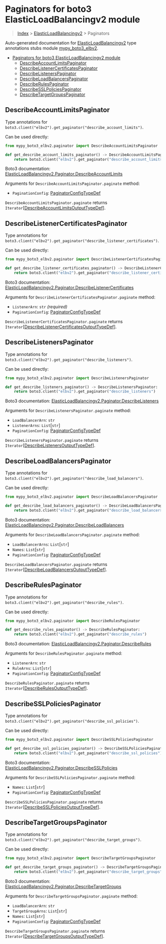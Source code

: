 # Paginators for boto3 ElasticLoadBalancingv2 module

> [Index](../README.md) > [ElasticLoadBalancingv2](./README.md) > Paginators

Auto-generated documentation for
[ElasticLoadBalancingv2](https://boto3.amazonaws.com/v1/documentation/api/latest/reference/services/elbv2.html#ElasticLoadBalancingv2)
type annotations stubs module
[mypy_boto3_elbv2](https://pypi.org/project/mypy-boto3-elbv2/).

- [Paginators for boto3 ElasticLoadBalancingv2 module](#paginators-for-boto3-elasticloadbalancingv2-module)
  - [DescribeAccountLimitsPaginator](#describeaccountlimitspaginator)
  - [DescribeListenerCertificatesPaginator](#describelistenercertificatespaginator)
  - [DescribeListenersPaginator](#describelistenerspaginator)
  - [DescribeLoadBalancersPaginator](#describeloadbalancerspaginator)
  - [DescribeRulesPaginator](#describerulespaginator)
  - [DescribeSSLPoliciesPaginator](#describesslpoliciespaginator)
  - [DescribeTargetGroupsPaginator](#describetargetgroupspaginator)

## DescribeAccountLimitsPaginator

Type annotations for
`boto3.client("elbv2").get_paginator("describe_account_limits")`.

Can be used directly:

```python
from mypy_boto3_elbv2.paginator import DescribeAccountLimitsPaginator

def get_describe_account_limits_paginator() -> DescribeAccountLimitsPaginator:
    return boto3.client("elbv2").get_paginator("describe_account_limits")
```

Boto3 documentation:
[ElasticLoadBalancingv2.Paginator.DescribeAccountLimits](https://boto3.amazonaws.com/v1/documentation/api/latest/reference/services/elbv2.html#ElasticLoadBalancingv2.Paginator.DescribeAccountLimits)

Arguments for `DescribeAccountLimitsPaginator.paginate` method:

- `PaginationConfig`:
  [PaginatorConfigTypeDef](https://vemel.github.io/boto3_stubs_docs/mypy_boto3_elbv2/type_defs.html#paginatorconfigtypedef)

`DescribeAccountLimitsPaginator.paginate` returns
`Iterator`\[[DescribeAccountLimitsOutputTypeDef](https://vemel.github.io/boto3_stubs_docs/mypy_boto3_elbv2/type_defs.html#describeaccountlimitsoutputtypedef)\].

## DescribeListenerCertificatesPaginator

Type annotations for
`boto3.client("elbv2").get_paginator("describe_listener_certificates")`.

Can be used directly:

```python
from mypy_boto3_elbv2.paginator import DescribeListenerCertificatesPaginator

def get_describe_listener_certificates_paginator() -> DescribeListenerCertificatesPaginator:
    return boto3.client("elbv2").get_paginator("describe_listener_certificates")
```

Boto3 documentation:
[ElasticLoadBalancingv2.Paginator.DescribeListenerCertificates](https://boto3.amazonaws.com/v1/documentation/api/latest/reference/services/elbv2.html#ElasticLoadBalancingv2.Paginator.DescribeListenerCertificates)

Arguments for `DescribeListenerCertificatesPaginator.paginate` method:

- `ListenerArn`: `str` *(required)*
- `PaginationConfig`:
  [PaginatorConfigTypeDef](https://vemel.github.io/boto3_stubs_docs/mypy_boto3_elbv2/type_defs.html#paginatorconfigtypedef)

`DescribeListenerCertificatesPaginator.paginate` returns
`Iterator`\[[DescribeListenerCertificatesOutputTypeDef](https://vemel.github.io/boto3_stubs_docs/mypy_boto3_elbv2/type_defs.html#describelistenercertificatesoutputtypedef)\].

## DescribeListenersPaginator

Type annotations for
`boto3.client("elbv2").get_paginator("describe_listeners")`.

Can be used directly:

```python
from mypy_boto3_elbv2.paginator import DescribeListenersPaginator

def get_describe_listeners_paginator() -> DescribeListenersPaginator:
    return boto3.client("elbv2").get_paginator("describe_listeners")
```

Boto3 documentation:
[ElasticLoadBalancingv2.Paginator.DescribeListeners](https://boto3.amazonaws.com/v1/documentation/api/latest/reference/services/elbv2.html#ElasticLoadBalancingv2.Paginator.DescribeListeners)

Arguments for `DescribeListenersPaginator.paginate` method:

- `LoadBalancerArn`: `str`
- `ListenerArns`: `List`\[`str`\]
- `PaginationConfig`:
  [PaginatorConfigTypeDef](https://vemel.github.io/boto3_stubs_docs/mypy_boto3_elbv2/type_defs.html#paginatorconfigtypedef)

`DescribeListenersPaginator.paginate` returns
`Iterator`\[[DescribeListenersOutputTypeDef](https://vemel.github.io/boto3_stubs_docs/mypy_boto3_elbv2/type_defs.html#describelistenersoutputtypedef)\].

## DescribeLoadBalancersPaginator

Type annotations for
`boto3.client("elbv2").get_paginator("describe_load_balancers")`.

Can be used directly:

```python
from mypy_boto3_elbv2.paginator import DescribeLoadBalancersPaginator

def get_describe_load_balancers_paginator() -> DescribeLoadBalancersPaginator:
    return boto3.client("elbv2").get_paginator("describe_load_balancers")
```

Boto3 documentation:
[ElasticLoadBalancingv2.Paginator.DescribeLoadBalancers](https://boto3.amazonaws.com/v1/documentation/api/latest/reference/services/elbv2.html#ElasticLoadBalancingv2.Paginator.DescribeLoadBalancers)

Arguments for `DescribeLoadBalancersPaginator.paginate` method:

- `LoadBalancerArns`: `List`\[`str`\]
- `Names`: `List`\[`str`\]
- `PaginationConfig`:
  [PaginatorConfigTypeDef](https://vemel.github.io/boto3_stubs_docs/mypy_boto3_elbv2/type_defs.html#paginatorconfigtypedef)

`DescribeLoadBalancersPaginator.paginate` returns
`Iterator`\[[DescribeLoadBalancersOutputTypeDef](https://vemel.github.io/boto3_stubs_docs/mypy_boto3_elbv2/type_defs.html#describeloadbalancersoutputtypedef)\].

## DescribeRulesPaginator

Type annotations for `boto3.client("elbv2").get_paginator("describe_rules")`.

Can be used directly:

```python
from mypy_boto3_elbv2.paginator import DescribeRulesPaginator

def get_describe_rules_paginator() -> DescribeRulesPaginator:
    return boto3.client("elbv2").get_paginator("describe_rules")
```

Boto3 documentation:
[ElasticLoadBalancingv2.Paginator.DescribeRules](https://boto3.amazonaws.com/v1/documentation/api/latest/reference/services/elbv2.html#ElasticLoadBalancingv2.Paginator.DescribeRules)

Arguments for `DescribeRulesPaginator.paginate` method:

- `ListenerArn`: `str`
- `RuleArns`: `List`\[`str`\]
- `PaginationConfig`:
  [PaginatorConfigTypeDef](https://vemel.github.io/boto3_stubs_docs/mypy_boto3_elbv2/type_defs.html#paginatorconfigtypedef)

`DescribeRulesPaginator.paginate` returns
`Iterator`\[[DescribeRulesOutputTypeDef](https://vemel.github.io/boto3_stubs_docs/mypy_boto3_elbv2/type_defs.html#describerulesoutputtypedef)\].

## DescribeSSLPoliciesPaginator

Type annotations for
`boto3.client("elbv2").get_paginator("describe_ssl_policies")`.

Can be used directly:

```python
from mypy_boto3_elbv2.paginator import DescribeSSLPoliciesPaginator

def get_describe_ssl_policies_paginator() -> DescribeSSLPoliciesPaginator:
    return boto3.client("elbv2").get_paginator("describe_ssl_policies")
```

Boto3 documentation:
[ElasticLoadBalancingv2.Paginator.DescribeSSLPolicies](https://boto3.amazonaws.com/v1/documentation/api/latest/reference/services/elbv2.html#ElasticLoadBalancingv2.Paginator.DescribeSSLPolicies)

Arguments for `DescribeSSLPoliciesPaginator.paginate` method:

- `Names`: `List`\[`str`\]
- `PaginationConfig`:
  [PaginatorConfigTypeDef](https://vemel.github.io/boto3_stubs_docs/mypy_boto3_elbv2/type_defs.html#paginatorconfigtypedef)

`DescribeSSLPoliciesPaginator.paginate` returns
`Iterator`\[[DescribeSSLPoliciesOutputTypeDef](https://vemel.github.io/boto3_stubs_docs/mypy_boto3_elbv2/type_defs.html#describesslpoliciesoutputtypedef)\].

## DescribeTargetGroupsPaginator

Type annotations for
`boto3.client("elbv2").get_paginator("describe_target_groups")`.

Can be used directly:

```python
from mypy_boto3_elbv2.paginator import DescribeTargetGroupsPaginator

def get_describe_target_groups_paginator() -> DescribeTargetGroupsPaginator:
    return boto3.client("elbv2").get_paginator("describe_target_groups")
```

Boto3 documentation:
[ElasticLoadBalancingv2.Paginator.DescribeTargetGroups](https://boto3.amazonaws.com/v1/documentation/api/latest/reference/services/elbv2.html#ElasticLoadBalancingv2.Paginator.DescribeTargetGroups)

Arguments for `DescribeTargetGroupsPaginator.paginate` method:

- `LoadBalancerArn`: `str`
- `TargetGroupArns`: `List`\[`str`\]
- `Names`: `List`\[`str`\]
- `PaginationConfig`:
  [PaginatorConfigTypeDef](https://vemel.github.io/boto3_stubs_docs/mypy_boto3_elbv2/type_defs.html#paginatorconfigtypedef)

`DescribeTargetGroupsPaginator.paginate` returns
`Iterator`\[[DescribeTargetGroupsOutputTypeDef](https://vemel.github.io/boto3_stubs_docs/mypy_boto3_elbv2/type_defs.html#describetargetgroupsoutputtypedef)\].
